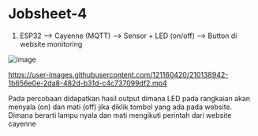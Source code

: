 # Jobsheet-4

1. ESP32 --> Cayenne (MQTT) --> Sensor + LED (on/off) --> Button di website monitoring

![image](https://user-images.githubusercontent.com/121160420/210138755-ea54b4cd-2102-4726-a1c1-dd5d0d6f5cc0.png)


https://user-images.githubusercontent.com/121160420/210138942-1b656e0e-2da8-482d-b31d-c4c737099df2.mp4


Pada percobaan didapatkan hasil output dimana LED pada rangkaian akan menyala (on) dan mati (off) jika diklik tombol yang ada pada website. Dimana berarti lampu nyala dan mati mengikuti perintah dari website cayenne
